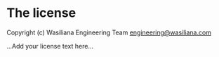 # The license

Copyright (c) Wasiliana Engineering Team <engineering@wasiliana.com>

...Add your license text here...